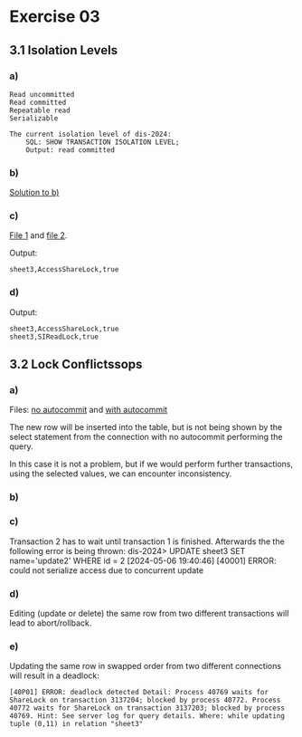 # Exercise 03

## 3.1 Isolation Levels

### a)

    Read uncommitted
    Read committed
    Repeatable read
    Serializable

    The current isolation level of dis-2024:
        SQL: SHOW TRANSACTION ISOLATION LEVEL;
        Output: read committed

### b)

[Solution to b)](3_1/b.sql)

### c)

[File 1](3_1/c_1.sql) and [file 2](3_1/c_2.sql).

Output:

    sheet3,AccessShareLock,true

### d)

Output:

    sheet3,AccessShareLock,true
    sheet3,SIReadLock,true

## 3.2 Lock Conflictssops

### a) 

Files: [no autocommit](3_2/a_n_autocommit.sql) and [with autocommit](3_2/a_w_autocommit.sql)

The new row will be inserted into the table, but is not being shown by the select statement from the connection with no autocommit performing the query.

In this case it is not a problem, but if we would perform further transactions, using the selected values, we can encounter inconsistency.

### b)

### c)

Transaction 2 has to wait until transaction 1 is finished. Afterwards the the following error is being thrown:
    dis-2024> UPDATE sheet3 SET name='update2' WHERE id = 2
    [2024-05-06 19:40:46] [40001] ERROR: could not serialize access due to concurrent update

### d)

Editing (update or delete) the same row from two different transactions will lead to abort/rollback.

### e)

Updating the same row in swapped order from two different connections will result in a deadlock:

    [40P01] ERROR: deadlock detected Detail: Process 40769 waits for ShareLock on transaction 3137204; blocked by process 40772. Process 40772 waits for ShareLock on transaction 3137203; blocked by process 40769. Hint: See server log for query details. Where: while updating tuple (0,11) in relation "sheet3"